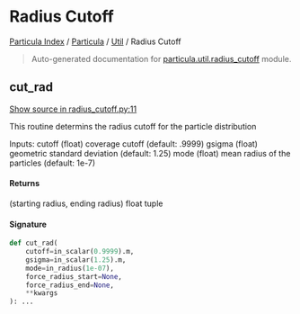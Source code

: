 # Radius Cutoff

[Particula Index](../../README.md#particula-index) / [Particula](../index.md#particula) / [Util](./index.md#util) / Radius Cutoff

> Auto-generated documentation for [particula.util.radius_cutoff](https://github.com/uncscode/particula/blob/main/particula/util/radius_cutoff.py) module.

## cut_rad

[Show source in radius_cutoff.py:11](https://github.com/uncscode/particula/blob/main/particula/util/radius_cutoff.py#L11)

This routine determins the radius cutoff for the particle distribution

Inputs:
    cutoff  (float) coverage cutoff (default: .9999)
    gsigma  (float) geometric standard deviation (default: 1.25)
    mode    (float) mean radius of the particles (default: 1e-7)

#### Returns

(starting radius, ending radius) float tuple

#### Signature

```python
def cut_rad(
    cutoff=in_scalar(0.9999).m,
    gsigma=in_scalar(1.25).m,
    mode=in_radius(1e-07),
    force_radius_start=None,
    force_radius_end=None,
    **kwargs
): ...
```
